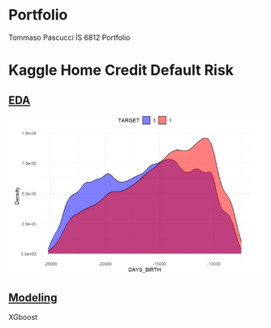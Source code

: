 # Portfolio
Tommaso Pascucci
IS 6812 Portfolio

# Kaggle Home Credit Default Risk

## [EDA](https://github.com/TommasoPascucci/Portfolio/blob/main/EDA.Rmd)

![](https://github.com/TommasoPascucci/Portfolio/blob/main/images/Age.png)

## [Modeling](https://github.com/TommasoPascucci/Portfolio/blob/main/practiceProjectModeling2.Rmd)
XGboost

